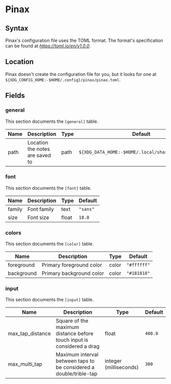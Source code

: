# Pinax

## Syntax

Pinax's configuration file uses the TOML format. The format's specification
can be found at _https://toml.io/en/v1.0.0_.

## Location

Pinax doesn't create the configuration file for you, but it looks for one at
<br> `${XDG_CONFIG_HOME:-$HOME/.config}/pinax/pinax.toml`.

## Fields

### general

This section documents the `[general]` table.

|Name|Description|Type|Default|
|-|-|-|-|
|path|Location the notes are saved to|path|`${XDG_DATA_HOME:-$HOME/.local/share}/pinax/notes`|

### font

This section documents the `[font]` table.

|Name|Description|Type|Default|
|-|-|-|-|
|family|Font family|text|`"sans"`|
|size|Font size|float|`18.0`|

### colors

This section documents the `[color]` table.

|Name|Description|Type|Default|
|-|-|-|-|
|foreground|Primary foreground color|color|`"#ffffff"`|
|background|Primary background color|color|`"#181818"`|

### input

This section documents the `[input]` table.

|Name|Description|Type|Default|
|-|-|-|-|
|max_tap_distance|Square of the maximum distance before touch input is considered a drag|float|`400.0`|
|max_multi_tap|Maximum interval between taps to be considered a double/trible-tap|integer (milliseconds)|`300`|
